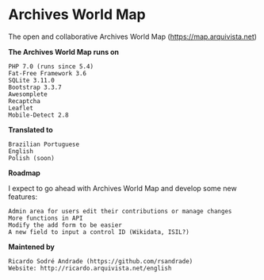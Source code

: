 # Archives World Map
The open and collaborative Archives World Map (https://map.arquivista.net)

**The Archives World Map runs on**

    PHP 7.0 (runs since 5.4)
    Fat-Free Framework 3.6
    SQLite 3.11.0
    Bootstrap 3.3.7
    Awesomplete
    Recaptcha
    Leaflet
    Mobile-Detect 2.8

**Translated to**

    Brazilian Portuguese
    English
    Polish (soon)

**Roadmap**

I expect to go ahead with Archives World Map and develop some new features:

    Admin area for users edit their contributions or manage changes
    More functions in API
    Modify the add form to be easier
    A new field to input a control ID (Wikidata, ISIL?)

**Maintened by**

    Ricardo Sodré Andrade (https://github.com/rsandrade)
    Website: http://ricardo.arquivista.net/english
